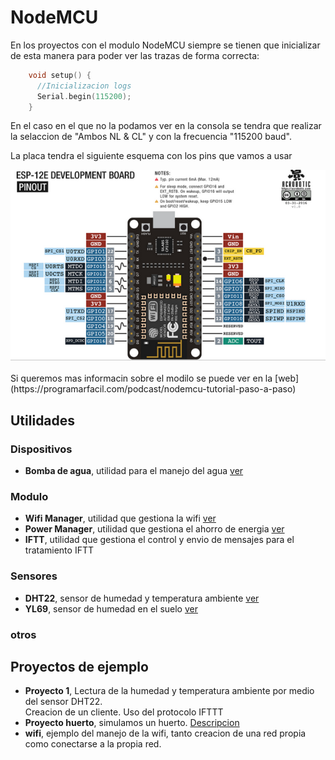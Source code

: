 # NodeMCU
En los proyectos con el modulo NodeMCU siempre se tienen que inicializar de esta manera para poder ver las trazas de forma correcta:
```c++
    void setup() {
      //Inicializacion logs
      Serial.begin(115200);
    }
```
En el caso en el que no la podamos ver en la consola se tendra que realizar la selaccion de "Ambos NL & CL" y con la frecuencia "115200 baud".<br>

La placa tendra el siguiente esquema con los pins que vamos a usar
<div style="display: flex; align-items: center; margin-bottom: 20px;">
  <img src="doc/placa.png">
</div>
Si queremos mas informacin sobre el modilo se puede ver en la [web](https://programarfacil.com/podcast/nodemcu-tutorial-paso-a-paso)

## Utilidades
### Dispositivos
- **Bomba de agua**, utilidad para el manejo del agua [ver](util/dispositivos/README.md#rele--bomba-de-agua)
### Modulo
- **Wifi Manager**, utilidad que gestiona la wifi [ver](util/modulo/README.md#conexion-wifi)
- **Power Manager**, utilidad que gestiona el ahorro de energia [ver](util/modulo/README.md#poner-en-suspension-dispositivo)
- **IFTT**, utilidad que gestiona el control y envio de mensajes para el tratamiento IFTT
### Sensores
- **DHT22**, sensor de humedad y temperatura ambiente [ver](util/sensores/README.md#sensor-dht22)
- **YL69**, sensor de humedad en el suelo [ver](util/sensores/README.md#sensor-yl69)
### otros

## Proyectos de ejemplo
- **Proyecto 1**, Lectura de la humedad y temperatura ambiente por medio del sensor DHT22.<br>
Creacion de un cliente. Uso del protocolo IFTTT
- **Proyecto huerto**, simulamos un huerto. [Descripcion](proyectoHuerto/README.md)
- **wifi**, ejemplo del manejo de la wifi, tanto creacion de una red propia como conectarse a la propia red.
